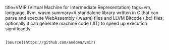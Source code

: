 title=VMIR (Virtual Machine for Intermediate Representation)
tags=vm, language, llvm, wasm
summary=A standalone library written in C that can parse and execute WebAssembly (.wasm) files and LLVM Bitcode (.bc) files; optionally it can generate machine code (JIT) to speed up execution significantly.
~~~~~~

[Source](https://github.com/andoma/vmir)

